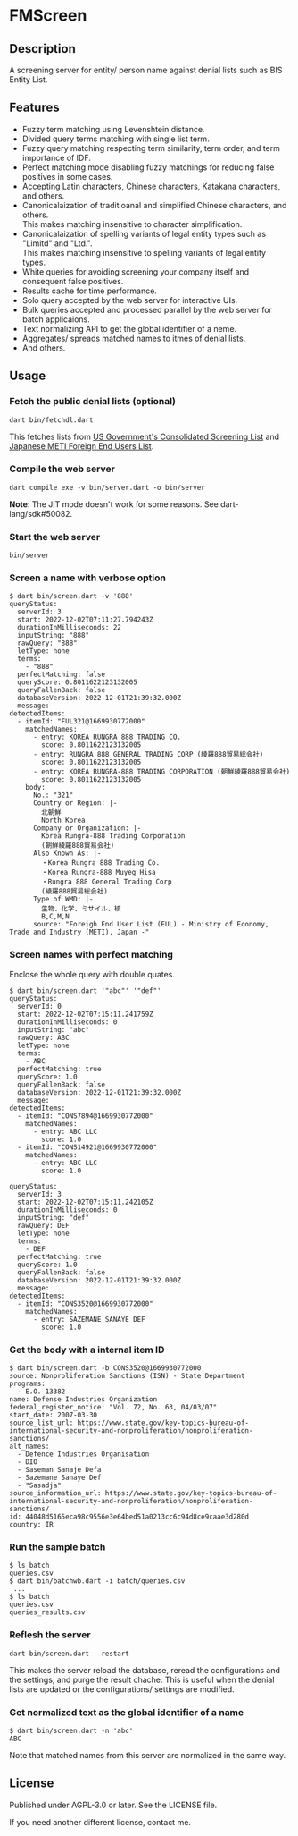 # FMScreen

## Description

A screening server for entity/ person name against denial lists such as BIS Entity List.

## Features

- Fuzzy term matching using Levenshtein distance.
- Divided query terms matching with single list term.
- Fuzzy query matching respecting term similarity, term order, and term importance of IDF.
- Perfect matching mode disabling fuzzy matchings for reducing false positives in some cases.
- Accepting Latin characters, Chinese characters, Katakana characters, and others.
- Canonicalaization of traditioanal and simplified Chinese characters, and others.<br>
This makes matching insensitive to character simplification.
- Canonicalaization of spelling variants of legal entity types such as "Limitd" and "Ltd.".<br>
This makes matching insensitive to spelling variants of legal entity types.
- White queries for avoiding screening your company itself and consequent false positives.
- Results cache for time performance.
- Solo query accepted by the web server for interactive UIs.
- Bulk queries accepted and processed parallel by the web server for batch applicaions.
- Text normalizing API to get the global identifier of a neme.
- Aggregates/ spreads matched names to itmes of denial lists.
- And others.

## Usage

### Fetch the public denial lists (optional)

```text
dart bin/fetchdl.dart 
```

This fetches lists from [US Government's Consolidated Screening List](https://www.trade.gov/consolidated-screening-list "Consolidated Screening List") and [Japanese METI Foreign End Users List](https://www.meti.go.jp/policy/anpo/law05.html#user-list "安全保障貿易管理**Export Control*関係法令：申請、相談に関する通達").

### Compile the web server

```text
dart compile exe -v bin/server.dart -o bin/server
```

**Note**: The JIT mode doesn't work for some reasons. See dart-lang/sdk#50082.

### Start the web server

```text
bin/server
```

### Screen a name with verbose option

```console
$ dart bin/screen.dart -v '888'
queryStatus:
  serverId: 3
  start: 2022-12-02T07:11:27.794243Z
  durationInMilliseconds: 22
  inputString: "888"
  rawQuery: "888"
  letType: none
  terms:
    - "888"
  perfectMatching: false
  queryScore: 0.8011622123132005
  queryFallenBack: false
  databaseVersion: 2022-12-01T21:39:32.000Z
  message:
detectedItems:
  - itemId: "FUL321@1669930772000"
    matchedNames:
      - entry: KOREA RUNGRA 888 TRADING CO.
        score: 0.8011622123132005
      - entry: RUNGRA 888 GENERAL TRADING CORP (綾羅888貿易総会社)
        score: 0.8011622123132005
      - entry: KOREA RUNGRA-888 TRADING CORPORATION (朝鮮綾羅888貿易会社)
        score: 0.8011622123132005
    body:
      No.: "321"
      Country or Region: |-
        北朝鮮
        North Korea
      Company or Organization: |-
        Korea Rungra-888 Trading Corporation
        (朝鮮綾羅888貿易会社)
      Also Known As: |-
        ・Korea Rungra 888 Trading Co.
        ・Korea Rungra-888 Muyeg Hisa
        ・Rungra 888 General Trading Corp
        (綾羅888貿易総会社)
      Type of WMD: |-
        生物、化学、ミサイル、核
        B,C,M,N
      source: "Foreigh End User List (EUL) - Ministry of Economy, Trade and Industry (METI), Japan -"
```

### Screen names with perfect matching

Enclose the whole query with double quates.

```console
$ dart bin/screen.dart '"abc"' '"def"'
queryStatus:
  serverId: 0
  start: 2022-12-02T07:15:11.241759Z
  durationInMilliseconds: 0
  inputString: "abc"
  rawQuery: ABC
  letType: none
  terms:
    - ABC
  perfectMatching: true
  queryScore: 1.0
  queryFallenBack: false
  databaseVersion: 2022-12-01T21:39:32.000Z
  message:
detectedItems:
  - itemId: "CONS7894@1669930772000"
    matchedNames:
      - entry: ABC LLC
        score: 1.0
  - itemId: "CONS14921@1669930772000"
    matchedNames:
      - entry: ABC LLC
        score: 1.0

queryStatus:
  serverId: 3
  start: 2022-12-02T07:15:11.242105Z
  durationInMilliseconds: 0
  inputString: "def"
  rawQuery: DEF
  letType: none
  terms:
    - DEF
  perfectMatching: true
  queryScore: 1.0
  queryFallenBack: false
  databaseVersion: 2022-12-01T21:39:32.000Z
  message:
detectedItems:
  - itemId: "CONS3520@1669930772000"
    matchedNames:
      - entry: SAZEMANE SANAYE DEF
        score: 1.0
```

### Get the body with a internal item ID

```console
$ dart bin/screen.dart -b CONS3520@1669930772000
source: Nonproliferation Sanctions (ISN) - State Department
programs:
  - E.O. 13382
name: Defense Industries Organization
federal_register_notice: "Vol. 72, No. 63, 04/03/07"
start_date: 2007-03-30
source_list_url: https://www.state.gov/key-topics-bureau-of-international-security-and-nonproliferation/nonproliferation-sanctions/
alt_names:
  - Defence Industries Organisation
  - DIO
  - Saseman Sanaje Defa
  - Sazemane Sanaye Def
  - "Sasadja"
source_information_url: https://www.state.gov/key-topics-bureau-of-international-security-and-nonproliferation/nonproliferation-sanctions/
id: 44048d5165eca98c9556e3e64bed51a0213cc6c94d8ce9caae3d280d
country: IR
```

### Run the sample batch

```console
$ ls batch
queries.csv
$ dart bin/batchwb.dart -i batch/queries.csv
 ...
$ ls batch
queries.csv
queries_results.csv
```

### Reflesh the server

```text
dart bin/screen.dart --restart
```

This makes the server reload the database, reread the configurations and the settings, and purge the result chache.
This is useful when the denial lists are updated or the configurations/ settings are modified.

### Get normalized text as the global identifier of a name

```console
$ dart bin/screen.dart -n 'abc'
ABC
```

Note that matched names from this server are normalized in the same way.

## License

Published under AGPL-3.0 or later. See the LICENSE file.

If you need another different license, contact me.
